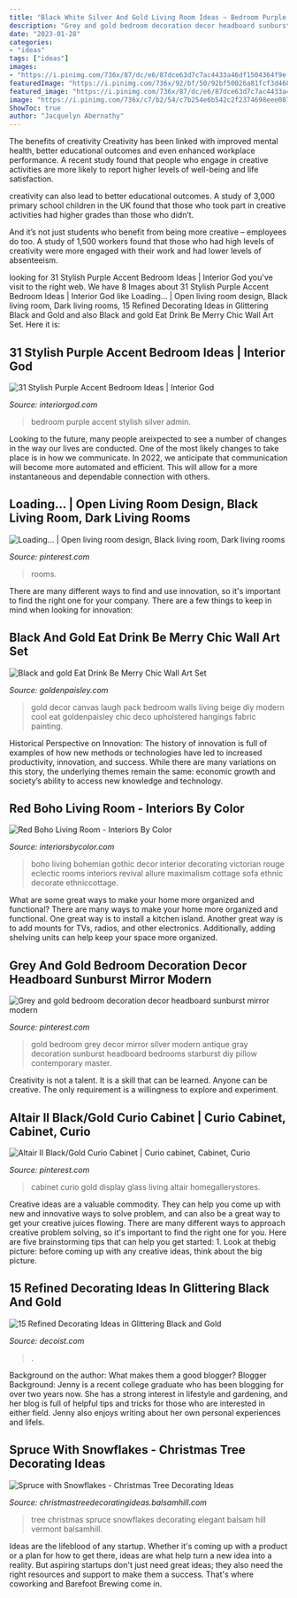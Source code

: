 ```yaml
---
title: "Black White Silver And Gold Living Room Ideas ~ Bedroom Purple Accent Stylish Silver Admin"
description: "Grey and gold bedroom decoration decor headboard sunburst mirror modern"
date: "2023-01-28"
categories:
- "ideas"
tags: ["ideas"]
images:
- "https://i.pinimg.com/736x/87/dc/e6/87dce63d7c7ac4433a46df1504364f9e--curio-cabinets-black-gold.jpg"
featuredImage: "https://i.pinimg.com/736x/92/bf/50/92bf50026a81fcf3d46811a7e7da2638--grey-and-gold-bedroom-grey-bedroom-decor.jpg"
featured_image: "https://i.pinimg.com/736x/87/dc/e6/87dce63d7c7ac4433a46df1504364f9e--curio-cabinets-black-gold.jpg"
image: "https://i.pinimg.com/736x/c7/b2/54/c7b254e6b542c2f2374698eee08702c9.jpg"
ShowToc: true
author: "Jacquelyn Abernathy"
---
```



The benefits of creativity
Creativity has been linked with improved mental health, better educational outcomes and even enhanced workplace performance.
A recent study found that people who engage in creative activities are more likely to report higher levels of well-being and life satisfaction.

 creativity can also lead to better educational outcomes. A study of 3,000 primary school children in the UK found that those who took part in creative activities had higher grades than those who didn’t.

And it’s not just students who benefit from being more creative – employees do too. A study of 1,500 workers found that those who had high levels of creativity were more engaged with their work and had lower levels of absenteeism.

	

		
looking for 31 Stylish Purple Accent Bedroom Ideas | Interior God you've visit to the right web. We have 8 Images about 31 Stylish Purple Accent Bedroom Ideas | Interior God like Loading... | Open living room design, Black living room, Dark living rooms, 15 Refined Decorating Ideas in Glittering Black and Gold and also Black and gold Eat Drink Be Merry Chic Wall Art Set. Here it is:
		
    
## 31 Stylish Purple Accent Bedroom Ideas | Interior God

<img loading=lazy src="http://interiorgod.com/wp-content/uploads/2016/06/purple-and-silver-bedroom-accents.jpg" onerror="this.onerror=null;this.src='https://tse4.mm.bing.net/th?id=OIP.nK5x-rY2If9cIEcEgcaH5gHaLH&amp;pid=15.1';" alt="31 Stylish Purple Accent Bedroom Ideas | Interior God">

_Source: interiorgod.com_

>bedroom purple accent stylish silver admin. 

	

Looking to the future, many people areixpected to see a number of changes in the way our lives are conducted. One of the most likely changes to take place is in how we communicate. In 2022, we anticipate that communication will become more automated and efficient. This will allow for a more instantaneous and dependable connection with others.

    
## Loading... | Open Living Room Design, Black Living Room, Dark Living Rooms

<img loading=lazy src="https://i.pinimg.com/736x/c7/b2/54/c7b254e6b542c2f2374698eee08702c9.jpg" onerror="this.onerror=null;this.src='https://tse3.mm.bing.net/th?id=OIP.tpTTEC3sYw5e8gcI1cMNHQHaLH&amp;pid=15.1';" alt="Loading... | Open living room design, Black living room, Dark living rooms">

_Source: pinterest.com_

>rooms. 

	

There are many different ways to find and use innovation, so it's important to find the right one for your company. There are a few things to keep in mind when looking for innovation: 

    
## Black And Gold Eat Drink Be Merry Chic Wall Art Set

<img loading=lazy src="https://goldenpaisley.com/gp_content/uploads/2015/05/DSC_1743.jpg" onerror="this.onerror=null;this.src='https://tse1.mm.bing.net/th?id=OIP.vFk1AASTUqTnZcDv-iTcIQHaJ9&amp;pid=15.1';" alt="Black and gold Eat Drink Be Merry Chic Wall Art Set">

_Source: goldenpaisley.com_

>gold decor canvas laugh pack bedroom walls living beige diy modern cool eat goldenpaisley chic deco upholstered hangings fabric painting. 

	

Historical Perspective on Innovation:
The history of innovation is full of examples of how new methods or technologies have led to increased productivity, innovation, and success. While there are many variations on this story, the underlying themes remain the same: economic growth and society’s ability to access new knowledge and technology.

    
## Red Boho Living Room - Interiors By Color

<img loading=lazy src="https://www.interiorsbycolor.com/wp-content/uploads/2014/03/red-boho-eclectic-living-room.jpg" onerror="this.onerror=null;this.src='https://tse2.mm.bing.net/th?id=OIP.p6P1Qp7C-QlXKhQ0whmDDwHaKC&amp;pid=15.1';" alt="Red Boho Living Room - Interiors By Color">

_Source: interiorsbycolor.com_

>boho living bohemian gothic decor interior decorating victorian rouge eclectic rooms interiors revival allure maximalism cottage sofa ethnic decorate ethniccottage. 

	

What are some great ways to make your home more organized and functional?
There are many ways to make your home more organized and functional. One great way is to install a kitchen island. Another great way is to add mounts for TVs, radios, and other electronics. Additionally, adding shelving units can help keep your space more organized.

    
## Grey And Gold Bedroom Decoration Decor Headboard Sunburst Mirror Modern

<img loading=lazy src="https://i.pinimg.com/736x/92/bf/50/92bf50026a81fcf3d46811a7e7da2638--grey-and-gold-bedroom-grey-bedroom-decor.jpg" onerror="this.onerror=null;this.src='https://tse3.mm.bing.net/th?id=OIP.8g0E4jCmYnb-AHwJQklgmQHaJ3&amp;pid=15.1';" alt="Grey and gold bedroom decoration decor headboard sunburst mirror modern">

_Source: pinterest.com_

>gold bedroom grey decor mirror silver modern antique gray decoration sunburst headboard bedrooms starburst diy pillow contemporary master. 

	

Creativity is not a talent. It is a skill that can be learned. Anyone can be creative. The only requirement is a willingness to explore and experiment.

    
## Altair II Black/Gold Curio Cabinet | Curio Cabinet, Cabinet, Curio

<img loading=lazy src="https://i.pinimg.com/736x/87/dc/e6/87dce63d7c7ac4433a46df1504364f9e--curio-cabinets-black-gold.jpg" onerror="this.onerror=null;this.src='https://tse1.mm.bing.net/th?id=OIP.uVvT85HCHVUt35ZTW5WoeQHaKb&amp;pid=15.1';" alt="Altair II Black/Gold Curio Cabinet | Curio cabinet, Cabinet, Curio">

_Source: pinterest.com_

>cabinet curio gold display glass living altair homegallerystores. 

	

Creative ideas are a valuable commodity. They can help you come up with new and innovative ways to solve problem, and can also be a great way to get your creative juices flowing. There are many different ways to approach creative problem solving, so it's important to find the right one for you. Here are five brainstorming tips that can help you get started: 1. Look at thebig picture: before coming up with any creative ideas, think about the big picture.

    
## 15 Refined Decorating Ideas In Glittering Black And Gold

<img loading=lazy src="https://cdn.decoist.com/wp-content/uploads/2015/04/Traditional-powder-room-in-gold-and-black.jpg" onerror="this.onerror=null;this.src='https://tse3.mm.bing.net/th?id=OIP.tv1inHJVOEYb5Uvb7hOzBgHaKG&amp;pid=15.1';" alt="15 Refined Decorating Ideas in Glittering Black and Gold">

_Source: decoist.com_

>. 

	

Background on the author: What makes them a good blogger?
Blogger Background:
Jenny is a recent college graduate who has been blogging for over two years now. She has a strong interest in lifestyle and gardening, and her blog is full of helpful tips and tricks for those who are interested in either field. Jenny also enjoys writing about her own personal experiences and lifeIs.

    
## Spruce With Snowflakes - Christmas Tree Decorating Ideas

<img loading=lazy src="http://christmastreedecoratingideas.balsamhill.com/wp-content/uploads/2014/12/VWS-T-9.jpg" onerror="this.onerror=null;this.src='https://tse2.mm.bing.net/th?id=OIP.5pYNhdsdXKZeFPa6uk526AHaJw&amp;pid=15.1';" alt="Spruce with Snowflakes - Christmas Tree Decorating Ideas">

_Source: christmastreedecoratingideas.balsamhill.com_

>tree christmas spruce snowflakes decorating elegant balsam hill vermont balsamhill. 

	

Ideas are the lifeblood of any startup. Whether it's coming up with a product or a plan for how to get there, ideas are what help turn a new idea into a reality. But aspiring startups don't just need great ideas; they also need the right resources and support to make them a success. That's where coworking and Barefoot Brewing come in.

